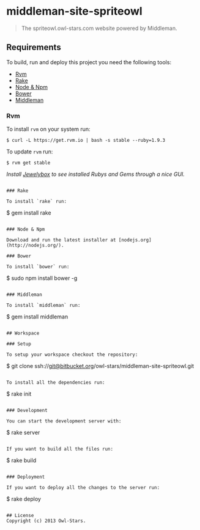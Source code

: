 # middleman-site-spriteowl

> The spriteowl.owl-stars.com website powered by Middleman.

## Requirements

To build, run and deploy this project you need the following tools:

* [Rvm](https://rvm.io/)
* [Rake](http://rake.rubyforge.org/)
* [Node & Npm](http://nodejs.org/)
* [Bower](http://twitter.github.com/bower/)
* [Middleman](http://middlemanapp.com)

### Rvm

To install `rvm` on your system run:

```
$ curl -L https://get.rvm.io | bash -s stable --ruby=1.9.3
```

To update `rvm` run:

```
$ rvm get stable
```

*Install [Jewelybox](http://jewelrybox.unfiniti.com/) to see installed Rubys and Gems through a nice GUI.*
```

### Rake

To install `rake` run:

```
$ gem install rake
```

### Node & Npm

Download and run the latest installer at [nodejs.org](http://nodejs.org/).

### Bower

To install `bower` run:

```
$ sudo npm install bower -g
```

### Middleman

To install `middleman` run:

```
$ gem install middleman
```

## Workspace

### Setup

To setup your workspace checkout the repository:

```
$ git clone ssh://git@bitbucket.org/owl-stars/middleman-site-spriteowl.git
```

To install all the dependencies run:

```
$ rake init
```

### Development

You can start the development server with:

```
$ rake server
```

If you want to build all the files run:

```
$ rake build
```

### Deployment

If you want to deploy all the changes to the server run:

```
$ rake deploy
```

## License
Copyright (c) 2013 Owl-Stars.